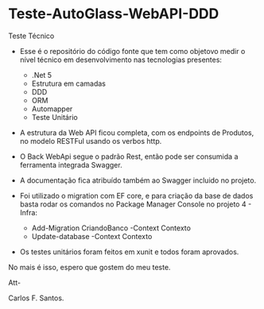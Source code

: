 # Teste-AutoGlass-WebAPI-DDD
Teste Técnico

- Esse é o repositório do código fonte que tem como objetovo medir o nível técnico em desenvolvimento nas tecnologias presentes:
  * .Net 5
  * Estrutura em camadas
  * DDD
  * ORM
  * Automapper
  * Teste Unitário

- A estrutura da Web API ficou completa, com os endpoints de Produtos, no modelo RESTFul usando os verbos http.

- O Back WebApi segue o padrão Rest, então pode ser consumida a ferramenta integrada Swagger.

- A documentação fica atribuído também ao Swagger incluido no projeto.

- Foi utilizado o migration com EF core, e para criação da base de dados basta rodar os comandos no Package Manager Console no projeto 4 - Infra:
  * Add-Migration CriandoBanco -Context Contexto
  * Update-database -Context Contexto

- Os testes unitários foram feitos em xunit e todos foram aprovados.


No mais é isso, espero que gostem do meu teste.

Att-

Carlos F. Santos.
